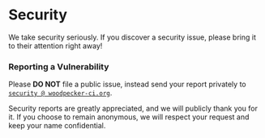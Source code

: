 # Security

We take security seriously.
If you discover a security issue, please bring it to their attention right away!

### Reporting a Vulnerability

Please **DO NOT** file a public issue, instead send your report privately to [`security @ woodpecker-ci.org`](mailto:security@woodpecker-ci.org).

Security reports are greatly appreciated, and we will publicly thank you for it. If you choose to remain anonymous, we will respect your request and keep your name confidential.
